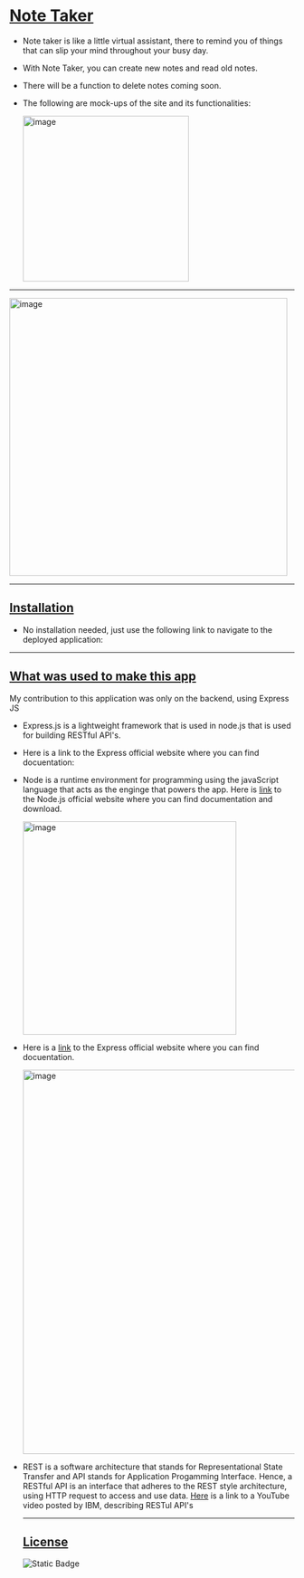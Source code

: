 # <ins>Note Taker</ins> 
 - Note taker is like a little virtual assistant, there to remind you of things that can slip your mind
   throughout your busy day.
 - With Note Taker, you can create new notes and read old notes.
 - There will be a function to delete notes coming soon.
 - The following are mock-ups of the site and its functionalities:

   <img width="293" alt="image" src="https://github.com/user-attachments/assets/665dc245-5538-4495-88de-1487435d9bd6">
---
   <img width="491" alt="image" src="https://github.com/user-attachments/assets/9dc832ac-986b-48d7-b8fd-35f97704b484">

---
## <ins>Installation</ins>
- No installation needed, just use the following link to navigate to the deployed application:


---
## <ins>What was used to make this app</ins>
My contribution to this application was only on the backend, using Express JS
- Express.js is a lightweight framework that is used in node.js that is used for building RESTful API's.
- Here is a link to the Express official website where you can find docuentation: 
- Node is a runtime environment for programming using the javaScript language that acts as the enginge that
  powers the app. Here is [link](https://nodejs.org/en) to the Node.js official website where you can find documentation and download.
  
  <img width="377" alt="image" src="https://github.com/user-attachments/assets/04c891b0-f4d3-4b81-bc62-46b40a3afb5f">

- Here is a [link](https://expressjs.com) to the Express official website where you can find docuentation.

  <img width="679" alt="image" src="https://github.com/user-attachments/assets/5af7f029-3b09-41f7-88c7-394fbf9fe660">

- REST is a software architecture that stands for Representational State Transfer and API stands for Application
  Progamming Interface. Hence, a RESTful API is an interface that adheres to the REST style architecture, using
  HTTP request to access and use data. [Here](https://www.youtube.com/watch?v=lsMQRaeKNDk) is a link to a YouTube video posted by IBM, describing RESTul API's

  ---
  ## <ins>License</ins>
  ![Static Badge](https://img.shields.io/badge/License_MIT-blue)

  
